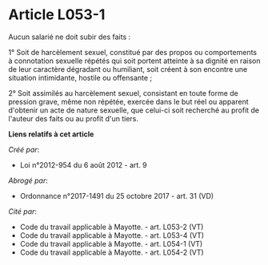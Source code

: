 # Article L053-1

Aucun salarié ne doit subir des faits :

1° Soit de harcèlement sexuel, constitué par des propos ou comportements à connotation sexuelle répétés qui soit portent
atteinte à sa dignité en raison de leur caractère dégradant ou humiliant, soit créent à son encontre une situation
intimidante, hostile ou offensante ;

2° Soit assimilés au harcèlement sexuel, consistant en toute forme de pression grave, même non répétée, exercée dans le but
réel ou apparent d'obtenir un acte de nature sexuelle, que celui-ci soit recherché au profit de l'auteur des faits ou au
profit d'un tiers.

**Liens relatifs à cet article**

_Créé par_:

  - Loi n°2012-954 du 6 août 2012 - art. 9

_Abrogé par_:

  - Ordonnance n°2017-1491 du 25 octobre 2017 - art. 31 (VD)

_Cité par_:

  - Code du travail applicable à Mayotte. - art. L053-2 (VT)
  - Code du travail applicable à Mayotte. - art. L053-4 (VT)
  - Code du travail applicable à Mayotte. - art. L054-1 (VT)
  - Code du travail applicable à Mayotte. - art. L054-2 (VT)
